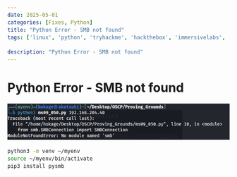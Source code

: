 ```yaml
---
date: 2025-05-01
categories: [Fixes, Python]
title: "Python Error - SMB not found"
tags: ['linux', 'python', 'tryhackme', 'hackthebox', 'immersivelabs', 'thm', 'iml', 'htb']

description: "Python Error - SMB not found"
---
```


# Python Error - SMB not found

![image1](../resources/ce08502fc1414765af1ff2a3baa03a52.png)

```bash
python3 -m venv ~/myenv
source ~/myenv/bin/activate
pip3 install pysmb
```
